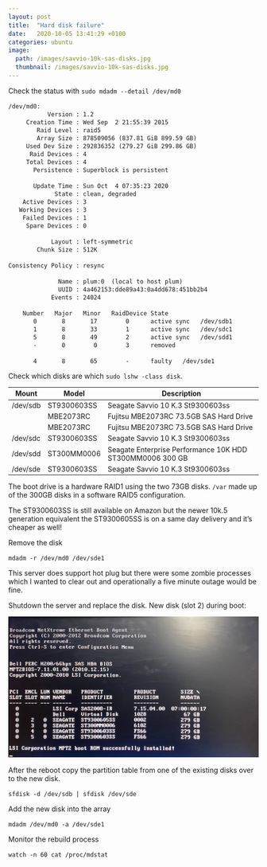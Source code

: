 ```yaml
---
layout: post
title:  "Hard disk failure"
date:   2020-10-05 13:41:29 +0100
categories: ubuntu
image:
  path: /images/savvio-10k-sas-disks.jpg
  thumbnail: /images/savvio-10k-sas-disks.jpg
---
```

Check the status with `sudo mdadm --detail /dev/md0`

    /dev/md0:
               Version : 1.2
         Creation Time : Wed Sep  2 21:55:39 2015
            Raid Level : raid5
            Array Size : 878509056 (837.81 GiB 899.59 GB)
         Used Dev Size : 292836352 (279.27 GiB 299.86 GB)
          Raid Devices : 4
         Total Devices : 4
           Persistence : Superblock is persistent

           Update Time : Sun Oct  4 07:35:23 2020
                 State : clean, degraded 
        Active Devices : 3
       Working Devices : 3
        Failed Devices : 1
         Spare Devices : 0

                Layout : left-symmetric
            Chunk Size : 512K

    Consistency Policy : resync

                  Name : plum:0  (local to host plum)
                  UUID : 4a462153:dde89a43:0a4dd678:451bb2b4
                Events : 24024

        Number   Major   Minor   RaidDevice State
           0       8       17        0      active sync   /dev/sdb1
           1       8       33        1      active sync   /dev/sdc1
           5       8       49        2      active sync   /dev/sdd1
           -       0        0        3      removed

           4       8       65        -      faulty   /dev/sde1

Check which disks are which `sudo lshw -class disk`.

| Mount    | Model       | Description                                               |
| -------- | ----------- | --------------------------------------------------------- |
| /dev/sdb | ST9300603SS | Seagate Savvio 10 K.3 St9300603ss                         |
|          | MBE2073RC   | Fujitsu MBE2073RC 73.5GB SAS Hard Drive                   |
|          | MBE2073RC   | Fujitsu MBE2073RC 73.5GB SAS Hard Drive                   |
| /dev/sdc | ST9300603SS | Seagate Savvio 10 K.3 St9300603ss                         |
| /dev/sdd | ST300MM0006 | Seagate Enterprise Performance 10K HDD ST300MM0006 300 GB |
| /dev/sde | ST9300603SS | Seagate Savvio 10 K.3 St9300603ss                         |

The boot drive is a hardware RAID1 using the two 73GB disks. `/var` made up of the 300GB disks in a software RAID5 configuration.

The ST9300603SS is still available on Amazon but the newer 10k.5 generation equivalent the ST9300605SS is on a same day delivery and it’s cheaper as well!

Remove the disk

    mdadm -r /dev/md0 /dev/sde1

This server does support hot plug but there were some zombie processes which I wanted to clear out and operationally a five minute outage would be fine.

Shutdown the server and replace the disk.  New disk (slot 2) during boot:

![](/images/perc-bios.jpg)

After the reboot copy the partition table from one of the existing disks over to the new disk.

    sfdisk -d /dev/sdb | sfdisk /dev/sde

Add the new disk into the array

    mdadm /dev/md0 -a /dev/sde1

Monitor the rebuild process

    watch -n 60 cat /proc/mdstat
